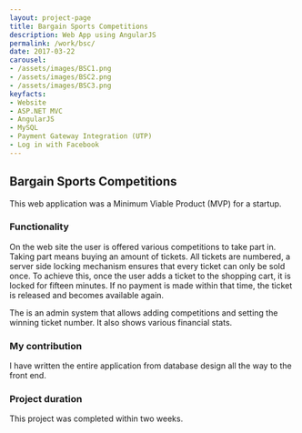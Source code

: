 ```yaml
---
layout: project-page
title: Bargain Sports Competitions
description: Web App using AngularJS
permalink: /work/bsc/
date: 2017-03-22
carousel:
- /assets/images/BSC1.png
- /assets/images/BSC2.png
- /assets/images/BSC3.png
keyfacts:
- Website
- ASP.NET MVC
- AngularJS
- MySQL
- Payment Gateway Integration (UTP)
- Log in with Facebook
---
```

## Bargain Sports Competitions

This web application was a Minimum Viable Product (MVP) for a startup.

### Functionality

On the web site the user is offered various competitions to take part in. Taking part means buying an amount of tickets. All tickets are numbered, a server side locking mechanism ensures that every ticket can only be sold once. To achieve this, once the user adds a ticket to the shopping cart, it is locked for fifteen minutes. If no payment is made within that time, the ticket is released and becomes available again.

The is an admin system that allows adding competitions and setting the winning ticket number. It also shows various financial stats.

### My contribution

I have written the entire application from database design all the way to the front end.

### Project duration

This project was completed within two weeks.